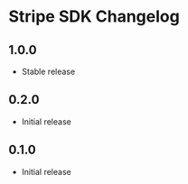 # Stripe SDK Changelog

## 1.0.0
* Stable release

## 0.2.0
* Initial release

## 0.1.0
* Initial release